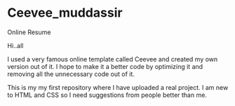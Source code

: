 # Ceevee_muddassir
Online Resume

Hi..all

I used a very famous online template called Ceevee and created my own version out of it.
I hope to make it a better code by optimizing it and removing all the unnecessary code out of it.

This is my my first repository where I have uploaded a real project.
I am new to HTML and CSS so I need suggestions from people better than me.
